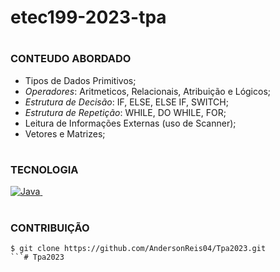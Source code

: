 # etec199-2023-tpa

#
### CONTEUDO ABORDADO

- Tipos de Dados Primitivos;
- *Operadores*: Aritmeticos, Relacionais, Atribuição e Lógicos;
- *Estrutura de Decisão*: IF, ELSE, ELSE IF, SWITCH;
- *Estrutura de Repetição*: WHILE, DO WHILE, FOR;
- Leitura de Informações Externas (uso de Scanner);
- Vetores e Matrizes;

#
### TECNOLOGIA

[![Java](https://img.shields.io/badge/Java-0D1117?style=for-the-badge&logo=java&logoColor=white&labelColor=0D1117)&nbsp;](https://img.shields.io/badge/Java-ED8B00?style=for-the-badge&logo=openjdk&logoColor=white)

#
### CONTRIBUIÇÃO

```
$ git clone https://github.com/AndersonReis04/Tpa2023.git 
```# Tpa2023
